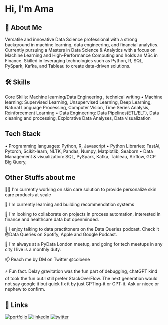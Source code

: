 
# Hi, I'm Ama 


## 🚀 About Me
Versatile and innovative Data Science professional with a strong background in machine learning, data engineering, and financial analytics. Currently pursuing a Masters in Data Science & Analytics with a focus on Machine Learning and High-Performance Computing and holds an MSc in Finance. Skilled in leveraging technologies such as Python, R, SQL, PySpark, Kafka, and Tableau to create data-driven solutions. 



## 🛠 Skills
Core Skills: Machine learning/Data Engineering , technical writing
•	Machine learning: Supervised Learning, Unsupervised Learning, Deep Learning, Natural Language Processing, Computer Vision, Time Series Analysis, Reinforcement Learning
•	Data Engineering: Data Pipelines(ETL/ELT), Data cleaning and processing, Explorative Data Analyses, Data visualization




## Tech Stack

•	Programming languages: Python, R, Javascript
•	Python Libraries: FastAi, Pytorch, Scikit-learn, NLTK, Pandas, Numpy, Matplotlib, Seaborn
•	Data Management & visualization: SQL, PySpark, Kafka, Tableau, Airflow, GCP Big Query, 





## Other Stuffs about me
👩‍💻 I'm currently working on skin care solution to provide personalize skin care products at scale

🧠 I'm currently learning and building recommendation systems

🤝 I'm looking to collaborate on projects in process automation, interested in finance and healthcare data but openminded.

🎤 I enjoy talking to data practitoners on the Data Queries podcast. Check it @Data Queries on Spotify, Apple and Google Podcast.

🔄 I'm always at a PyData London meetup, and going for tech meetups in any city I live is a monthly duty. 

📫 Reach me by DM on Twitter @coloene

⚡️ Fun fact. Delay gravitation was the fun part of debugging, chatGPT kind of took the fun out.I still prefer StackOverFlow. The next generation would not say google it but quick fix it by just GPTing-it or GPT-it. Ask ur niece or nephew to confirm. 


## 🔗 Links
[![portfolio](https://img.shields.io/badge/my_portfolio-000?style=for-the-badge&logo=ko-fi&logoColor=white)](https://amadev.ai/)
[![linkedin](https://img.shields.io/badge/linkedin-0A66C2?style=for-the-badge&logo=linkedin&logoColor=white)](https://www.linkedin.com/in/amaboh-achu-ngu-23333a9a/)
[![twitter](https://img.shields.io/badge/twitter-1DA1F2?style=for-the-badge&logo=twitter&logoColor=white)](https://twitter.com/coloene)



